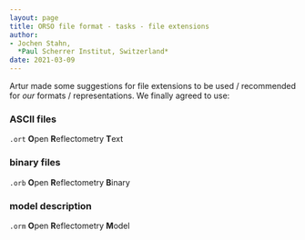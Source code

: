 ```yaml
---
layout: page
title: ORSO file format - tasks - file extensions
author:
- Jochen Stahn,  
  *Paul Scherrer Institut, Switzerland*
date: 2021-03-09
---
```


Artur made some suggestions for file extensions to be used / recommended for *our* formats / representations.
We finally agreed to use:

### ASCII files

`.ort` **O**pen **R**eflectometry **T**ext   

### binary files

`.orb` **O**pen **R**eflectometry **B**inary  

### model description

`.orm` **O**pen **R**eflectometry **M**odel

